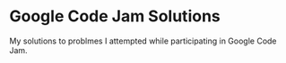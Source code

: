 # Google Code Jam Solutions

My solutions to problmes I attempted while participating in Google Code Jam.
